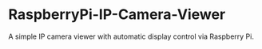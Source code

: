RaspberryPi-IP-Camera-Viewer
============================

A simple IP camera viewer with automatic display control via Raspberry Pi.